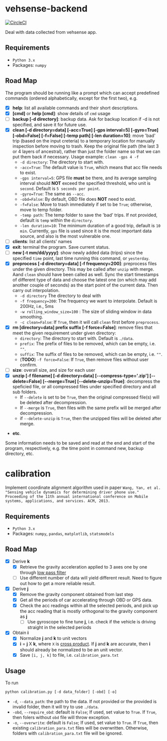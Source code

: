 # vehsense-backend

[![CircleCI](https://circleci.com/gh/jianpingbadao/vehsense-backend.svg?style=svg)](https://circleci.com/gh/jianpingbadao/vehsense-backend)

Deal with data collected from vehsense app.

## Requirements
- `Python 3.x`
- Packages: `numpy`

## Road Map
The program should be running like a prompt which can accept predefined commands (ordered alphabetically, except for the first two), e.g.

- [x] **help**: list all available commands and their short descriptions.
- [x] **[cmd]** or **help [cmd]**: show details of `cmd` usage
- [ ] **backup [-d directory]**: backup data. Ask for backup location if -d is not specified, and save it for future use.
- [x] **clean [-d directory=data] \[-acc=True] \[-gps interval=5] \[-gyro=True] \[-obd=False] [-f=False] [-temp path] [-len duration=10]**: move 'bad' trip (based on the input creteria) to a temporary location for manually inspection before moving to trash. Keep the original file path (the last 3 or 4 layers of ancestral), rather than just the folder name so that we can put them back if necessary. Usage example: `clean -gps 4 -f`
  - `-d directory`: The directory to start with.
  - `-acc=True`: The default value is `True`, which means that acc file needs to exist.
  - `-gps interval=5`: GPS file **must** be there, and its average sampling interval should **NOT** exceed the specified threshold, who unit is `second`. Default is `5 seconds per point`.
  - `-gyro=True`: The same as `--acc`.
  - `-obd=False`: By default, OBD file does **NOT** need to exist.
  - `-f=False`: Move to trash immediately if set to be `True`; otherwise, move to temp folder.
  - `-temp path`: The temp folder to save the 'bad' trips. If not provided, default is `temp` within the `directory`.
  - `-len duration=10`: The minimum duration of a good trip, default is `10 min`. Currently, `gps` file is used since it is the most important data source, and also is the most vulnerable one.
- [ ] **clients**: list all clients' names
- [x] **exit**: terminal the program. Save current status.
- [ ] **new [-t mm/dd/yyyy]**: show newly added data (trips) since the specified `time` point, last time running this command, or `yesterday`.
- [x] **preprocess \[-d directory=data] \[-f frequency=200]**: preprocess files under the given directory. This may be called after `unzip` with merge. Aand `clean` should have been called as well. Sync the start timestamps of different type of data and choose the latest one (on which may add another couple of seconds) as the start point of the current data. Then carry out interpolation.
  - `-d directory` The directory to deal with
  - `-f frequency=200`: The frequency we want to interpolate. Default is 200Hz, i.e., 5ms
  - `-w rolling_window_size=100` : The size of sliding window in data smoothing.
  - `-c clean=False`: If `True`, then it will call `clean` first before `preprocess`.
- [x] **rm [directory=data] prefix suffix \[-f force=False]**: remove files that meet the given requirement under given directory:
    - `directory`: The directory to start with. Default is `./data`.
    - `prefix`: The prefix of files to be removed, which can be empty, i.e. `""`.
    - `suffix`: The suffix of files to be removed, which can be empty, i.e. `""`.
    - (**TODO**) `-f force=False`: If `True`, then remove files without user confirm.
- [ ] **size**: overall size, and size for each user
- [x] **unzip \[-f filename] \[-d directory=data] \[--compress-type='.zip'] \[--delete=False] \[--merge=True] \[--delete-unzip=True]**: decompress the speficied file, or all compressed files under specified directory and all sub folders.
  - If `--delete` is set to be `True`, then the original compressed file(s) will be deleted after decompression.
  - If `--merge` is `True`, then files with the same prefix will be merged after decompression.
  - if `--delete-unzip` is `True`, then the unzipped files will be deleted after merge.
- **etc**.

Some information needs to be saved and read at the end and start of the program, respectively, e.g. the time point in command new, backup directory, etc.


# calibration

Implement coordinate alignment algorithm used in paper `Wang, Yan, et al. "Sensing vehicle dynamics for determining driver phone use." Proceeding of the 11th annual international conference on Mobile systems, applications, and services. ACM, 2013.`

## Requirements
- `Python 3.x`
- Packages: `numpy`, `pandas`, `matplotlib`, `statsmodels`

## Road Map
- [x] Derive **k**
  - [x] Retrieve the gravity acceleration applied to 3 axes one by one through [low pass filter](https://medium.com/datadriveninvestor/how-to-build-exponential-smoothing-models-using-python-simple-exponential-smoothing-holt-and-da371189e1a1)
  - [ ] Use different number of data will yield different result. Need to figure out how to get a more reliable result.
- [x] Derive **j**
  - [x] Remove the gravity component obtained from last step
  - [x] Get all the periods of car accelerating through OBD or GPS data.
  - [x] Check the acc readings within all the selected periods, and pick up the acc reading that is mostly orthogonal to the gravity component as **j**
    - [ ] Use gyroscope to fine tune **j**, i.e. check if the vehicle is driving straight in the selected periods
- [x] Obtain **i**
  - [x] Normalize **j** and **k** to unit vectors
  - [x] **i** = **j** X **k**, where `X` is [cross product](https://en.wikipedia.org/wiki/Cross_product). If **j** and **k** are accurate, then **i** should already be normalized to be an unit vector.
  - [x] Save `[i, j, k]` to file, i.e. `calibration_para.txt`
  
## Usage
To run
```Python
python calibration.py [-d data_folder] [-obd] [-o]
```
 - `-d`, `--data_path`: the path to the data. If not provided or the provided is invalid folder, then it will try to use `./data`.
 - `-obd`, `--require_obd`: default is `False`; If used, set value to `True`. If `True`, then folers without `obd` file will throw exception.
 - `-o`, `--overwrite`: default is `False`; If used, set value to `True`. If `True`, then existing `calibration_para.txt` files will be overwritten. Otherwise, folders with `calibration_para.txt` file will be ignored.
